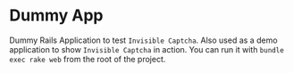# Dummy App

Dummy Rails Application to test `Invisible Captcha`. Also used as a demo application to show `Invisible Captcha` in action. You can run it with `bundle exec rake web` from the root of the project.
